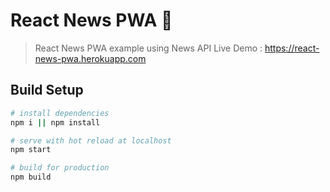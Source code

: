 # React News PWA 📰

> React News PWA example using News API
> Live Demo : https://react-news-pwa.herokuapp.com

## Build Setup

``` bash
# install dependencies
npm i || npm install

# serve with hot reload at localhost
npm start

# build for production
npm build
